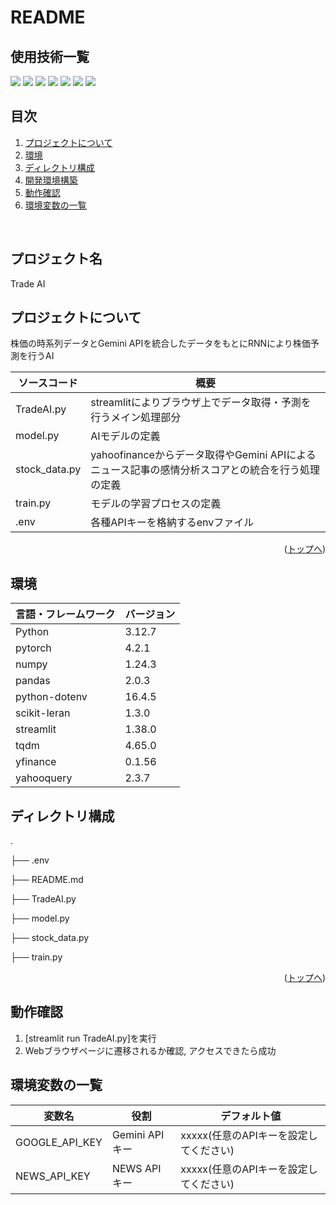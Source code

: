 # README
<div id="top"></div>

## 使用技術一覧

<!-- シールド一覧 -->
<!-- 該当するプロジェクトの中から任意のものを選ぶ-->
<p style="display: inline">
  <!-- フロントエンドのフレームワーク一覧 -->
  <img src="https://img.shields.io/badge/-streamlit-000000.svg?logo=streamlit&style=for-the-badge">
  <!-- バックエンドのフレームワーク一覧 -->
  <img src="https://img.shields.io/badge/-Pytorch-092E20.svg?logo=Pytorch&style=for-the-badge">
  <img src="https://img.shields.io/badge/-sklearn-FF2465.svg?logo=sklearn&style=for-the-badge">
  <img src="https://img.shields.io/badge/-numpy-232F3E.svg?logo=numpy&style=for-the-badge">
  <img src="https://img.shields.io/badge/-pandas-20232A?style=for-the-badge&logo=pandas&logoColor=844EBA">
  <!-- バックエンドの言語一覧 -->
  <img src="https://img.shields.io/badge/-Python-F2C63C.svg?logo=python&style=for-the-badge">
  <!-- その他 -->
  <img src="https://img.shields.io/badge/-Gemini API-1488C6.svg?&style=for-the-badge">

</p>

## 目次

1. [プロジェクトについて](#プロジェクトについて)
2. [環境](#環境)
3. [ディレクトリ構成](#ディレクトリ構成)
4. [開発環境構築](#開発環境構築)
5. [動作確認](#動作確認)
6. [環境変数の一覧](#環境変数の一覧)

<br />

<!-- プロジェクト名を記載 -->

## プロジェクト名

Trade AI

<!-- プロジェクトについて -->

## プロジェクトについて

株価の時系列データとGemini APIを統合したデータをもとにRNNにより株価予測を行うAI

<!-- プロジェクトの概要を記載 -->
| ソースコード           | 概要                                                                                          |
| --------------------- | --------------------------------------------------------------------------------------------- |
| TradeAI.py            | streamlitによりブラウザ上でデータ取得・予測を行うメイン処理部分                                    |
| model.py              | AIモデルの定義                                                                                 |
| stock_data.py         | yahoofinanceからデータ取得やGemini APIによるニュース記事の感情分析スコアとの統合を行う処理の定義     |
| train.py              | モデルの学習プロセスの定義                                                                       |
| .env                  | 各種APIキーを格納するenvファイル                                                                 |


<p align="right">(<a href="#top">トップへ</a>)</p>

## 環境

<!-- 言語、フレームワーク、ミドルウェア、インフラの一覧とバージョンを記載 -->

| 言語・フレームワーク  | バージョン |
| --------------------- | ---------- |
| Python                | 3.12.7     |
| pytorch               | 4.2.1      |
| numpy                 | 1.24.3     |
| pandas                | 2.0.3      |
| python-dotenv         | 16.4.5     |
| scikit-leran          | 1.3.0      |
| streamlit             | 1.38.0     |
| tqdm                  | 4.65.0     |
|yfinance               | 0.1.56     |
|yahooquery             | 2.3.7      |


## ディレクトリ構成

<!-- Treeコマンドを使ってディレクトリ構成を記載 -->
.
<p>├── .env</p>
<p>├── README.md</p>
<p>├── TradeAI.py</p>
<p>├── model.py</p>
<p>├── stock_data.py</p>
<p>├── train.py</p>

<p align="right">(<a href="#top">トップへ</a>)</p>

## 動作確認
<ol type="1">
<p>
  <li>[streamlit run TradeAI.py]を実行</li>
  <li>Webブラウザページに遷移されるか確認, アクセスできたら成功</li>
</p>
</ol>  

## 環境変数の一覧

| 変数名                 | 役割                      | デフォルト値                         |                
| ---------------------- | ------------------------ | ----------------------------------- | 
| GOOGLE_API_KEY         | Gemini APIキー           | xxxxx(任意のAPIキーを設定してください) |
| NEWS_API_KEY           | NEWS APIキー             | xxxxx(任意のAPIキーを設定してください) |



